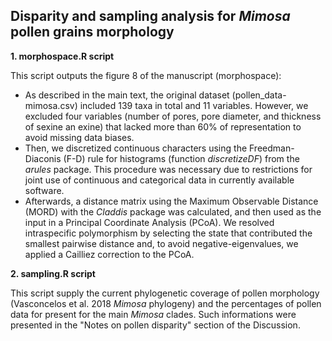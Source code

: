 ## Disparity and sampling analysis for _Mimosa_ pollen grains morphology

**1. morphospace.R script**

This script outputs the figure 8 of the manuscript (morphospace):
- As described in the main text, the original dataset (pollen_data-mimosa.csv) included 139 taxa in total and 11 variables. However, we excluded four variables (number of pores, pore diameter, and thickness of sexine an exine) that lacked more than 60% of representation to avoid missing data biases.
- Then, we discretized continuous characters using the Freedman-Diaconis (F-D) rule for histograms (function _discretizeDF_) from the _arules_ package. This procedure was necessary due to restrictions for joint use of continuous and categorical data in currently available software.
- Afterwards, a distance matrix using the Maximum Observable Distance (MORD) with the _Claddis_ package was calculated, and then used as the input in a Principal Coordinate Analysis (PCoA). We resolved intraspecific polymorphism by selecting the state that contributed the smallest pairwise distance and, to avoid negative-eigenvalues, we applied a Cailliez correction to the PCoA.

**2. sampling.R script**

This script supply the current phylogenetic coverage of pollen morphology (Vasconcelos et al. 2018 _Mimosa_ phylogeny) and the percentages of pollen data for present for the main _Mimosa_ clades. Such informations were presented in the "Notes on pollen disparity" section of the Discussion.
